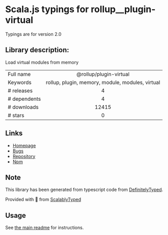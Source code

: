 
# Scala.js typings for rollup__plugin-virtual

Typings are for version 2.0

## Library description:
Load virtual modules from memory

|                    |                 |
| ------------------ | :-------------: |
| Full name          | @rollup/plugin-virtual |
| Keywords           | rollup, plugin, memory, module, modules, virtual |
| # releases         | 4 |
| # dependents       | 4 |
| # downloads        | 12415 |
| # stars            | 0 |

## Links
- [Homepage](https://github.com/rollup/plugins/tree/master/packages/virtual#readme)
- [Bugs](https://github.com/rollup/rollup-plugin-virtual/issues)
- [Repository](https://github.com/rollup/plugins)
- [Npm](https://www.npmjs.com/package/%40rollup%2Fplugin-virtual)
    


## Note
This library has been generated from typescript code from [DefinitelyTyped](https://definitelytyped.org).

Provided with :purple_heart: from [ScalablyTyped](https://github.com/oyvindberg/ScalablyTyped)

## Usage
See [the main readme](../../readme.md) for instructions.


